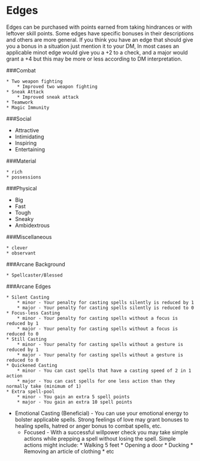 Edges
===========

Edges can be purchased with points earned from taking hindrances or with leftover skill points.
Some edges have specific bonuses in their descriptions and others are more general.
If you think you have an edge that should give you a bonus in a situation just mention it to your DM,
In most cases an applicable minot edge would give you a +2 to a check, and a major would
grant a +4 but this may be more or less according to DM interpretation.

###Combat

	* Two weapon fighting
		* Improved two weapon fighting
	* Sneak Attack
		* Improved sneak attack
	* Teamwork
	* Magic Immunity

###Social

  * Attractive
  * Intimidating
  * Inspiring
  * Entertaining

###Material

	* rich
	* possessions

###Physical

  * Big
  * Fast
  * Tough
  * Sneaky
  * Ambidextrous

###Miscellaneous

	* clever
	* observant

###Arcane Background

	* Spellcaster/Blessed

###Arcane Edges

	* Silent Casting
		* minor - Your penalty for casting spells silently is reduced by 1
		* major - Your penalty for casting spells silently is reduced to 0
	* Focus-less Casting
		* minor - Your penalty for casting spells without a focus is reduced by 1
		* major - Your penalty for casting spells without a focus is reduced to 0
	* Still Casting
		* minor - Your penalty for casting spells without a gesture is reduced by 1
		* major - Your penalty for casting spells without a gesture is reduced to 0
	* Quickened Casting
		* minor - You can cast spells that have a casting speed of 2 in 1 action
		* major - You can cast spells for one less action than they normally take (minimum of 1)
	* Extra spell-pool
		* minor - You gain an extra 5 spell points
		* major - You gain an extra 10 spell points
  * Emotional Casting (Beneficial) - You can use your emotional energy to bolster applicable spells.
    Strong feelings of love may grant bonuses to healing spells, hatred or anger bonus to combat spells, etc.
	* Focused - With a successful willpower check you may take simple actions while prepping a spell without losing the spell.
		Simple actions might include:
			*  Walking 5 feet
			*  Opening a door
			*  Ducking
			*  Removing an article of clothing
			*  etc
